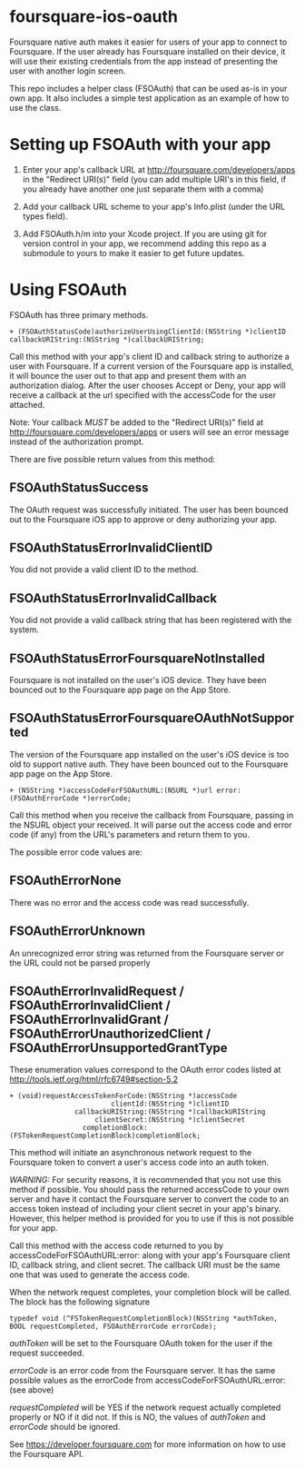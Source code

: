 foursquare-ios-oauth
====================

Foursquare native auth makes it easier for users of your app to connect to Foursquare. If the user already has Foursquare installed on their device, it will use their existing credentials from the app instead of presenting the user with another login screen.

This repo includes a helper class (FSOAuth) that can be used as-is in your own app. It also includes a simple test application as an example of how to use the class.


Setting up FSOAuth with your app
=================================

1. Enter your app's callback URL at http://foursquare.com/developers/apps in the "Redirect URI(s)" field (you can add multiple URI's in this field, if you already have another one just separate them with a comma)

2. Add your callback URL scheme to your app's Info.plist (under the URL types field).

3. Add FSOAuth.h/m into your Xcode project. If you are using git for version control in your app, we recommend adding this repo as a submodule to yours to make it easier to get future updates.


Using FSOAuth
=============

FSOAuth has three primary methods.

```objc
+ (FSOAuthStatusCode)authorizeUserUsingClientId:(NSString *)clientID callbackURIString:(NSString *)callbackURIString;
```
Call this method with your app's client ID and callback string to authorize a user with Foursquare. If a current version of the Foursquare app is installed, it will bounce the user out to that app and present them with an authorization dialog. After the user chooses Accept or Deny, your app will receive a callback at the url specified with the accessCode for the user attached. 

Note: Your callback _MUST_ be added to the "Redirect URI(s)" field at http://foursquare.com/developers/apps or users will see an error message instead of the authorization prompt.

There are five possible return values from this method:

FSOAuthStatusSuccess
--------------------
The OAuth request was successfully initiated. The user has been bounced out to the Foursquare iOS app to approve or deny authorizing your app.

FSOAuthStatusErrorInvalidClientID
---------------------------------
You did not provide a valid client ID to the method.

FSOAuthStatusErrorInvalidCallback
---------------------------------
You did not provide a valid callback string that has been registered with the system.

FSOAuthStatusErrorFoursquareNotInstalled
----------------------------------------
Foursquare is not installed on the user's iOS device. They have been bounced out to the Foursquare app page on the App Store.

FSOAuthStatusErrorFoursquareOAuthNotSupported
---------------------------------------------
The version of the Foursquare app installed on the user's iOS device is too old to support native auth. They have been bounced out to the Foursquare app page on the App Store.


```objc
+ (NSString *)accessCodeForFSOAuthURL:(NSURL *)url error:(FSOAuthErrorCode *)errorCode;
```

Call this method when you receive the callback from Foursquare, passing in the NSURL object your received. It will parse out the access code and error code (if any) from the URL's parameters and return them to you.

The possible error code values are:

FSOAuthErrorNone
----------------
There was no error and the access code was read successfully.

FSOAuthErrorUnknown
-------------------
An unrecognized error string was returned from the Foursquare server or the URL could not be parsed properly

FSOAuthErrorInvalidRequest / FSOAuthErrorInvalidClient / FSOAuthErrorInvalidGrant / FSOAuthErrorUnauthorizedClient / FSOAuthErrorUnsupportedGrantType
----------------------------
These enumeration values correspond to the OAuth error codes listed at http://tools.ietf.org/html/rfc6749#section-5.2

```objc
+ (void)requestAccessTokenForCode:(NSString *)accessCode
		                 clientId:(NSString *)clientID
		        callbackURIString:(NSString *)callbackURIString
	                 clientSecret:(NSString *)clientSecret
		          completionBlock:(FSTokenRequestCompletionBlock)completionBlock;
```

This method will initiate an asynchronous network request to the Foursquare token to convert a user's access code into an auth token.

*WARNING:* For security reasons, it is recommended that you not use this method if possible. You should pass the returned accessCode to your own server and have it contact the Foursquare server to convert the code to an access token instead of including your client secret in your app's binary. However, this helper method is provided for you to use if this is not possible for your app.

Call this method with the access code returned to you by accessCodeForFSOAuthURL:error: along with your app's Foursquare client ID, callback string, and client secret. The callback URI must be the same one that was used to generate the access code.

When the network request completes, your completion block will be called. The block has the following signature

```objc
typedef void (^FSTokenRequestCompletionBlock)(NSString *authToken, BOOL requestCompleted, FSOAuthErrorCode errorCode);
```

_authToken_ will be set to the Foursquare OAuth token for the user if the request succeeded. 

_errorCode_ is an error code from the Foursquare server. It has the same possible values as the errorCode from accessCodeForFSOAuthURL:error: (see above)

_requestCompleted_ will be YES if the network request actually completed properly or NO if it did not. If this is NO, the values of _authToken_ and _errorCode_ should be ignored.





See https://developer.foursquare.com for more information on how to use the Foursquare API. 
